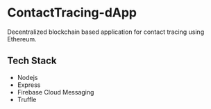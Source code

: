 # ContactTracing-dApp
Decentralized blockchain based application for contact tracing using Ethereum.

## Tech Stack
* Nodejs
* Express
* Firebase Cloud Messaging
* Truffle
